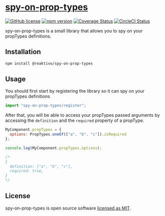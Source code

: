 # [spy-on-prop-types](https://github.com/reaktivo/spy-on-prop-types/)

[![GitHub license](https://img.shields.io/badge/license-MIT-blue.svg)](https://github.com/reaktivo/spy-on-prop-types/blob/master/LICENSE)
[![npm version](https://img.shields.io/npm/v/@reaktivo/spy-on-prop-types.svg?style=flat)](https://www.npmjs.com/package/@reaktivo/spy-on-prop-types)
[![Coverage Status](https://img.shields.io/codecov/c/github/reaktivo/spy-on-prop-types.svg)](https://codecov.io/gh/reaktivo/spy-on-prop-types)
[![CircleCI Status](https://circleci.com/gh/reaktivo/spy-on-prop-types.svg?style=shield&circle-token=:circle-token)](https://circleci.com/gh/reaktivo/spy-on-prop-types)

spy-on-prop-types is a small library that allows you to spy on your propTypes definitions.

## Installation

```sh
npm install @reaktivo/spy-on-prop-types
```

## Usage

You should first start by registering the library so it can spy on your propTypes definitions

```js
import "spy-on-prop-types/register";
```

After that, you will be able to access your propTypes passed arguments by
accessing the `definition` and the `required` property of a propType.

```js
MyComponent.propTypes = {
  options: PropTypes.oneOf(["a", "b", "c"]).isRequired
};

console.log(MyComponent.propTypes.options);

/*
{
  definition: ["a", "b", "c"],
  required: true,
}
*/
```

## License

spy-on-prop-types is open source software [licensed as MIT](https://github.com/reaktivo/spy-on-prop-types/blob/master/LICENSE).
